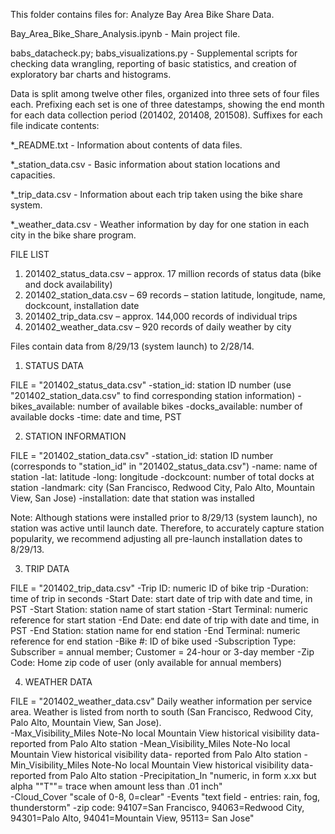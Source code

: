 This folder contains files for: Analyze Bay Area Bike Share Data.

Bay\_Area\_Bike\_Share\_Analysis.ipynb - Main project file.

babs\_datacheck.py; babs\_visualizations.py - Supplemental scripts for checking
data wrangling, reporting of basic statistics, and creation of exploratory bar
charts and histograms.

Data is split among twelve other files, organized into three sets of four files
each. Prefixing each set is one of three datestamps, showing the end month for
each data collection period (201402, 201408, 201508). Suffixes for each file
indicate contents:

\*\_README.txt - Information about contents of data files.

\*\_station\_data.csv - Basic information about station locations and
capacities.

\*\_trip\_data.csv - Information about each trip taken using the bike share
system.

\*\_weather\_data.csv - Weather information by day for one station in each
city in the bike share program.

FILE LIST
1) 201402_status_data.csv – approx. 17 million records of status data (bike and dock availability)
2) 201402_station_data.csv – 69 records – station latitude, longitude, name, dockcount, installation date
3) 201402_trip_data.csv – approx. 144,000 records of individual trips
4) 201402_weather_data.csv – 920 records of daily weather by city

Files contain data from 8/29/13 (system launch) to 2/28/14.

1) STATUS DATA

FILE = "201402_status_data.csv"
-station_id: station ID number (use "201402_station_data.csv" to find corresponding station information)
-bikes_available: number of available bikes
-docks_available: number of available docks
-time: date and time, PST

2) STATION INFORMATION

FILE = "201402_station_data.csv"
-station_id: station ID number (corresponds to "station_id" in "201402_status_data.csv")
-name: name of station
-lat: latitude
-long: longitude
-dockcount: number of total docks at station
-landmark: city (San Francisco, Redwood City, Palo Alto, Mountain View, San Jose)
-installation: date that station was installed 

Note: Although stations were installed prior to 8/29/13 (system launch), no station was active until launch date. Therefore, to accurately capture station popularity, we recommend adjusting all pre-launch installation dates to 8/29/13.

3) TRIP DATA

FILE = "201402_trip_data.csv"
-Trip ID: numeric ID of bike trip
-Duration: time of trip in seconds
-Start Date: start date of trip with date and time, in PST
-Start Station: station name of start station
-Start Terminal: numeric reference for start station
-End Date: end date of trip with date and time, in PST
-End Station: station name for end station
-End Terminal: numeric reference for end station
-Bike #: ID of bike used
-Subscription Type: Subscriber = annual member; Customer = 24-hour or 3-day member
-Zip Code: Home zip code of user (only available for annual members)

4) WEATHER DATA

FILE = "201402_weather_data.csv"
Daily weather information per service area. Weather is listed from north to south (San Francisco, Redwood City, Palo Alto, Mountain View, San Jose).	
-Max_Visibility_Miles 	Note-No local Mountain View historical visibility data- reported from Palo Alto station	
-Mean_Visibility_Miles 	Note-No local Mountain View historical visibility data- reported from Palo Alto station	
-Min_Visibility_Miles 	 Note-No local Mountain View historical visibility data- reported from Palo Alto station
-Precipitation_In 	"numeric, in form x.xx but alpha ""T""= trace when amount less than .01 inch"	
-Cloud_Cover 	"scale of 0-8, 0=clear"	
-Events	"text field - entries: rain, fog, thunderstorm"	
-zip code: 94107=San Francisco, 94063=Redwood City, 94301=Palo Alto, 94041=Mountain View, 95113= San Jose"	
